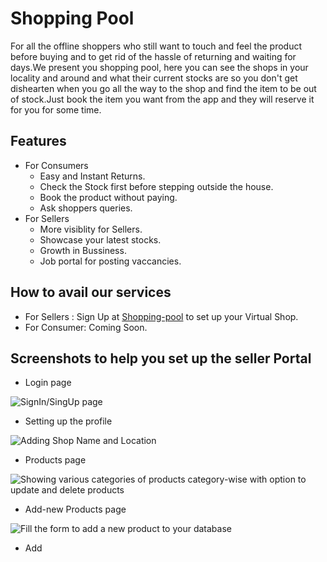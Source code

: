 # Shopping Pool

For all the offline shoppers who still want to touch and feel the product before buying and to get rid of the hassle of returning and waiting for days.We present you shopping pool, here you can see the shops in your locality and around and what their current stocks are so you don't get dishearten when you go all the way to the shop and find the item to be out of stock.Just book the item you want from the app and they will reserve it for you for some time.

## Features

* For Consumers
  * Easy and Instant Returns.
  * Check the Stock first before stepping outside the house.
  * Book the product without paying.
  * Ask shoppers queries.
* For Sellers
  * More visiblity for Sellers.
  * Showcase your latest stocks.
  * Growth in Bussiness.
  * Job portal for posting vaccancies.
 
 ## How to avail our services
 
* For Sellers : Sign Up at [Shopping-pool](https://shopping-pool.herokuapp.com/) to set up your Virtual Shop.
* For Consumer: Coming Soon.

## Screenshots to help you set up the seller Portal

* Login page

![SignIn/SingUp page](https://firebasestorage.googleapis.com/v0/b/shoppingpool-5c28d.appspot.com/o/websitePhotos%2F1.png?alt=media&token=df867972-5700-4f0c-a5ae-13666f911e6e)

* Setting up the profile

![Adding Shop Name and Location](https://firebasestorage.googleapis.com/v0/b/shoppingpool-5c28d.appspot.com/o/websitePhotos%2F2.png?alt=media&token=25140337-c476-462c-b20e-6ad6e4ca8ffa)

* Products page

![Showing various categories of products category-wise with option to update and delete products](https://firebasestorage.googleapis.com/v0/b/shoppingpool-5c28d.appspot.com/o/websitePhotos%2Fproducts.png?alt=media&token=7ed4ecbb-6db2-4756-a51f-039d38f4312a)

* Add-new Products page

![Fill the form to add a new product to your database](https://firebasestorage.googleapis.com/v0/b/shoppingpool-5c28d.appspot.com/o/websitePhotos%2Fnew-product.png?alt=media&token=820d0ce4-b499-4094-b34a-b331978fbc1f)

* Add 



  
 
  
  
